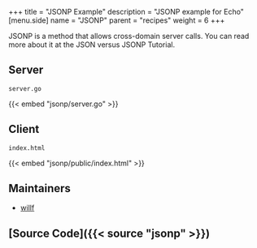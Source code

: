 +++
title = "JSONP Example"
description = "JSONP example for Echo"
[menu.side]
  name = "JSONP"
  parent = "recipes"
  weight = 6
+++

JSONP is a method that allows cross-domain server calls. You can read more about it at the JSON versus JSONP Tutorial.

## Server

`server.go`

{{< embed "jsonp/server.go" >}}

## Client

`index.html`

{{< embed "jsonp/public/index.html" >}}

## Maintainers

- [willf](https://github.com/willf)

## [Source Code]({{< source "jsonp" >}})
